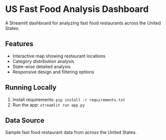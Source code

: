 # US Fast Food Analysis Dashboard

A Streamlit dashboard for analyzing fast food restaurants across the United States.

## Features
- Interactive map showing restaurant locations
- Category distribution analysis
- State-wise detailed analysis
- Responsive design and filtering options

## Running Locally
1. Install requirements: `pip install -r requirements.txt`
2. Run the app: `streamlit run app.py`

## Data Source
Sample fast food restaurant data from across the United States.

